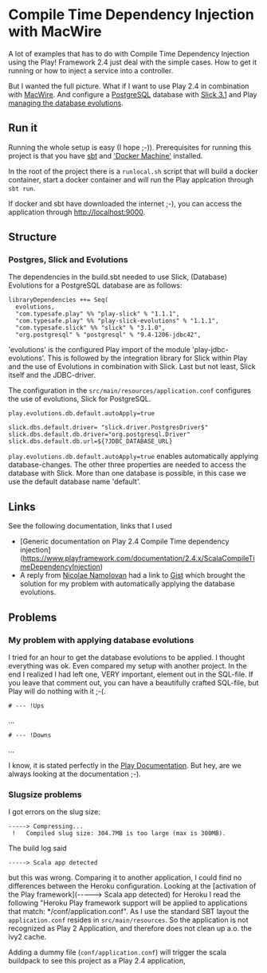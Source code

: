 # Compile Time Dependency Injection with MacWire

A lot of examples that has to do with Compile Time Dependency Injection using the Play! Framework 2.4 just deal with
the simple cases. How to get it running or how to inject a service into a controller.

But I wanted the full picture. What if I want to use Play 2.4 in combination with [MacWire](https://github.com/adamw/macwire).
And configure a [PostgreSQL](http://www.postgresql.org/) database 
with [Slick 3.1](http://slick.typesafe.com/doc/3.1.0/) 
and Play [managing the database evolutions](https://www.playframework.com/documentation/2.4.x/Evolutions).

## Run it
Running the whole setup is easy (I hope ;-)).
Prerequisites for running this project is that you have [sbt](http://www.scala-sbt.org/) 
and ['Docker Machine'](https://docs.docker.com/machine/) installed.

In the root of the project there is a `runlocal.sh` script that will build a docker container, start a docker container
and will run the Play applcation through `sbt run`.

If docker and sbt have downloaded the internet ;-), you can access the application through [http://localhost:9000](http://localhost:9000/locations).

## Structure

### Postgres, Slick and Evolutions
The dependencies in the build.sbt needed to use Slick, (Database) Evolutions for a PostgreSQL database are as follows:

```
libraryDependencies ++= Seq(
  evolutions,
  "com.typesafe.play" %% "play-slick" % "1.1.1",
  "com.typesafe.play" %% "play-slick-evolutions" % "1.1.1",
  "com.typesafe.slick" %% "slick" % "3.1.0",
  "org.postgresql" % "postgresql" % "9.4-1206-jdbc42",
```

'evolutions' is the configured Play import of the module 'play-jdbc-evolutions'.
This is followed by the integration library for Slick within Play and the use of Evolutions in combination with Slick.
Last but not least, Slick itself and the JDBC-driver.

The configuration in the `src/main/resources/application.conf` configures the use of evolutions, Slick for PostgreSQL.

```
play.evolutions.db.default.autoApply=true

slick.dbs.default.driver= "slick.driver.PostgresDriver$"
slick.dbs.default.db.driver="org.postgresql.Driver"
slick.dbs.default.db.url=${?JDBC_DATABASE_URL}
```

`play.evolutions.db.default.autoApply=true` enables automatically applying database-changes.
The other three properties are needed to access the database with Slick. 
More than one database is possible, in this case we use the default database name 'default'.


## Links
See the following documentation, links that I used

* [Generic documentation on Play 2.4 Compile Time dependency injection]
  (https://www.playframework.com/documentation/2.4.x/ScalaCompileTimeDependencyInjection)
* A reply from [Nicolae Namolovan](https://groups.google.com/forum/#!topic/play-framework/02WRgu_mruc) had a 
  link to [Gist](https://gist.github.com/iref/d7493f9b8b390efaa26e)
  which brought the solution for my problem with automatically applying the database evolutions.
  
  
## Problems

### My problem with applying database evolutions
I tried for an hour to get the database evolutions to be applied. 
I thought everything was ok. 
Even compared my setup with another project. 
In the end I realized I had left one, VERY important, element out in the SQL-file. 
If you leave that comment out, you can have a beautifully crafted SQL-file, but Play will do nothing with it ;-(.

```# --- !Ups```

...

```# --- !Downs```

...

I know, it is stated perfectly in the [Play Documentation](https://www.playframework.com/documentation/2.4.x/Evolutions#Evolutions-scripts).
But hey, are we always looking at the documentation ;-).

### Slugsize problems

I got errors on the slug size:

```
-----> Compressing... 
 !   Compiled slug size: 304.7MB is too large (max is 300MB).
```

The build log said
```
-----> Scala app detected
```

but this was wrong. Comparing it to another application, I could find no differences between the Heroku configuration.
Looking at the [activation of the Play framework](-----> Scala app detected) for Heroku I read the following 
"Heroku Play framework support will be applied to applications that match: */conf/application.conf".
As I use the standard SBT layout the ```application.conf``` resides in ```src/main/resources```.
So the application is not recognized as Play 2 Application, and therefore does not clean up a.o. the ivy2 cache.


Adding a dummy file (```conf/application.conf```) will trigger the scala buildpack to see this project as a Play 2.4 application,